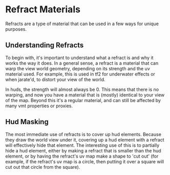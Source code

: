 # Refract Materials

Refracts are a type of material that can be used in a few ways for unique purposes.

## Understanding Refracts

To begin with, it's important to understand what a refract is and why it works the way it does. In a general sense, a refract is a material that can warp the view world geometry, depending on its strength and the uv material used. For example, this is used in tf2 for underwater effects or when jarate'd, to distort your view of the world.

In huds, the strength will almost always be 0. This means that there is no warping, and now you have a material that is (mostly) identical to your view of the map. Beyond this it's a regular material, and can still be affected by many vmt properties or proxies.

## Hud Masking

The most immediate use of refracts is to cover up hud elements. Because they draw the world view under it, covering up a hud element with a refract will effectively hide that element. The interesting use of this is to partially hide a hud element, either by making a refract that is smaller than the hud element, or by having the refract's uv map make a shape to 'cut out' (for example, if the refract's uv map is a circle, then putting it over a square will cut out that circle from the square).